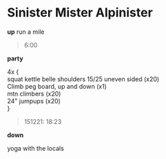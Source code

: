 # Sinister Mister Alpinister


__up__
run a mile 

> 6:00


__party__

4x { <br>
squat kettle belle shoulders 15/25 uneven sided (x20) <br>
Climb peg board, up and down (x1) <br>
mtn climbers (x20) <br>
24" jumpups (x20) <br>
}
<br>
> 151221: 18:23

__down__

yoga with the locals